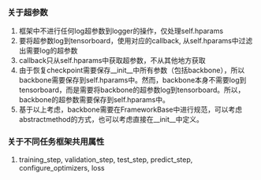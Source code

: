 ### 关于超参数

1. 框架中不进行任何log超参数到logger的操作，仅处理self.hparams
2. 要将超参数log到tensorboard，使用对应的callback, 从self.hparams中过滤出需要log的超参数
3. callback只从self.hparams中获取超参数，不从其他地方获取
4. 由于恢复checkpoint需要保存__init__中所有参数（包括backbone），所以backbone需要保存到self.hparams中。然而，backbone本身不需要log到tensorboard，而是需要将backbone的超参数log到tensorboard。所以，backbone的超参数需要保存到self.hparams中。
5. 基于以上考虑，backbone需要在FrameworkBase中进行规范，可以考虑abstractmethod的方式，也可以考虑直接在__init__中定义。

### 关于不同任务框架共用属性
1. training_step, validation_step, test_step, predict_step, configure_optimizers, loss 